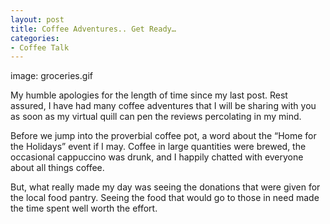 ```yaml
---
layout: post
title: Coffee Adventures.. Get Ready…
categories:
- Coffee Talk
---
```

image: groceries.gif

My humble apologies for the length of time since my last post.  Rest assured, I have had many coffee adventures that I will be sharing with you as soon as my virtual quill can pen the reviews percolating in my mind.

Before we jump into the proverbial coffee pot, a word about the “Home for the Holidays” event if I may.  Coffee in large quantities were brewed, the occasional cappuccino was drunk, and I happily chatted with everyone about all things coffee.

But, what really made my day was seeing the donations that were given for the local food pantry.  Seeing the food that would go to those in need made the time spent well worth the effort. 